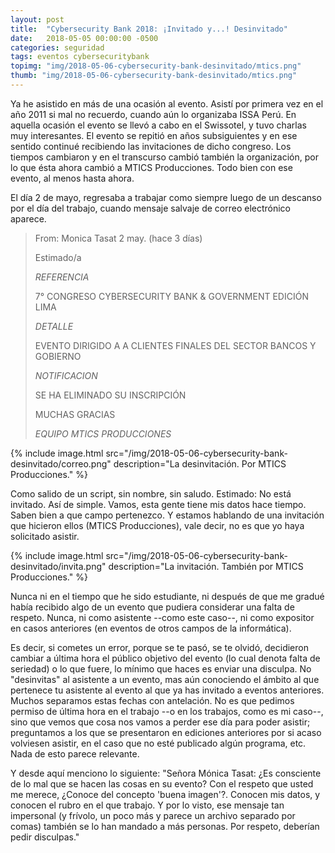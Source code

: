 ```yaml
---
layout: post
title:  "Cybersecurity Bank 2018: ¡Invitado y...! Desinvitado"
date:   2018-05-05 00:00:00 -0500
categories: seguridad
tags: eventos cybersecuritybank
topimg: "img/2018-05-06-cybersecurity-bank-desinvitado/mtics.png"
thumb: "img/2018-05-06-cybersecurity-bank-desinvitado/mtics.png"
---
```

Ya he asistido en más de una ocasión al evento. Asistí por primera vez en el año 2011 si mal no recuerdo, cuando aún lo organizaba ISSA Perú. En aquella ocasión el evento se llevó a cabo en el Swissotel, y tuvo charlas muy interesantes. El evento se repitió en años subsiguientes y en ese sentido continué recibiendo las invitaciones de dicho congreso. Los tiempos cambiaron y en el transcurso cambió también la organización, por lo que ésta ahora cambió a MTICS Producciones. Todo bien con ese evento, al menos hasta ahora.

El día 2 de mayo, regresaba a trabajar como siempre luego de un descanso por el día del trabajo, cuando mensaje salvaje de correo electrónico aparece.
>From: Monica Tasat 
>2 may. (hace 3 días)
>  
>Estimado/a
> 
>*REFERENCIA*
>
>7° CONGRESO CYBERSECURITY BANK & GOVERNMENT EDICIÓN LIMA
>
>*DETALLE*
>
>EVENTO DIRIGIDO A A CLIENTES FINALES DEL SECTOR BANCOS Y GOBIERNO
>
>*NOTIFICACION*
>
>SE HA ELIMINADO SU INSCRIPCIÓN
>
>MUCHAS GRACIAS
>
>*EQUIPO MTICS PRODUCCIONES*


{% include image.html src="/img/2018-05-06-cybersecurity-bank-desinvitado/correo.png" description="La desinvitación. Por MTICS Producciones." %}

Como salido de un script, sin nombre, sin saludo. Estimado: No está invitado.
Así de simple. Vamos, esta gente tiene mis datos hace tiempo. Saben bien a que campo pertenezco. Y estamos hablando de una invitación que hicieron ellos (MTICS Producciones), vale decir, no es que yo haya solicitado asistir.

{% include image.html src="/img/2018-05-06-cybersecurity-bank-desinvitado/invita.png" description="La invitación. También por MTICS Producciones." %}


Nunca ni en el tiempo que he sido estudiante, ni después de que me gradué había recibido algo de un evento que pudiera considerar una falta de respeto. Nunca, ni como asistente --como este caso--, ni como expositor en casos anteriores (en eventos de otros campos de la informática). 

Es decir, si cometes un error, porque se te pasó, se te olvidó, decidieron cambiar a última hora el público objetivo del evento (lo cual denota falta de seriedad) o lo que fuere, lo mínimo que haces es enviar una disculpa. No "desinvitas" al asistente a un evento, mas aún conociendo el ámbito al que pertenece tu asistente al evento al que ya has invitado a eventos anteriores. Muchos separamos estas fechas con antelación. No es que pedimos permiso de última hora en el trabajo --o en los trabajos, como es mi caso--, sino que vemos que cosa nos vamos a perder ese día para poder asistir; preguntamos a los que se presentaron en ediciones anteriores por si acaso volviesen asistir, en el caso que no esté publicado algún programa, etc. Nada de esto parece relevante.

Y desde aquí menciono lo siguiente: "Señora Mónica Tasat: ¿Es consciente de lo mal que se hacen las cosas en su evento? Con el respeto que usted me merece, ¿Conoce del concepto 'buena imagen'?. Conocen mis datos, y conocen el rubro en el que trabajo. Y por lo visto, ese mensaje tan impersonal (y frívolo, un poco más y parece un archivo separado por comas) también se lo han mandado a más personas. Por respeto, deberían pedir disculpas."

